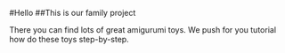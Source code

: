 #Hello
##This is our family project

There you can find lots of great amigurumi toys. We push for you tutorial how do these toys step-by-step.

